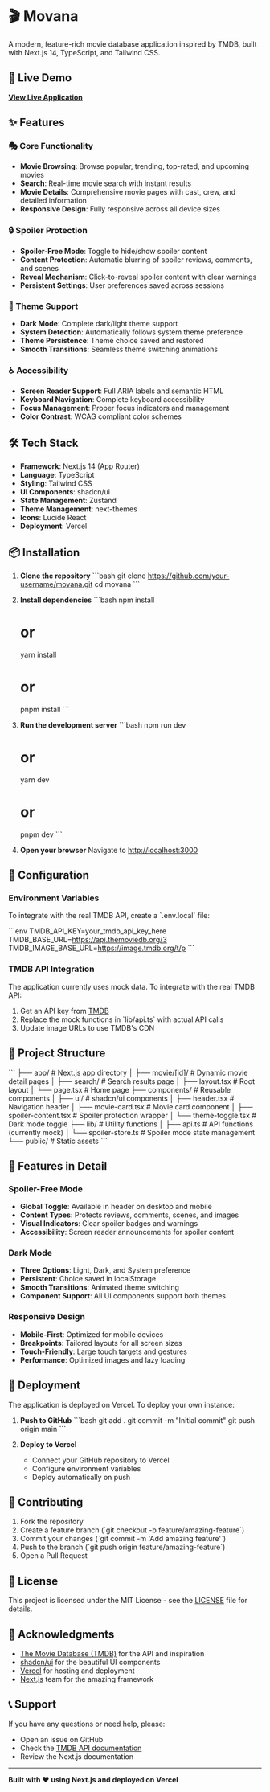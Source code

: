 # 🎬 Movana

A modern, feature-rich movie database application inspired by TMDB, built with Next.js 14, TypeScript, and Tailwind CSS.

## 🚀 Live Demo

**[View Live Application](https://movana-eight.vercel.app/)**

## ✨ Features

### 🎭 Core Functionality
- **Movie Browsing**: Browse popular, trending, top-rated, and upcoming movies
- **Search**: Real-time movie search with instant results
- **Movie Details**: Comprehensive movie pages with cast, crew, and detailed information
- **Responsive Design**: Fully responsive across all device sizes

### 🔒 Spoiler Protection
- **Spoiler-Free Mode**: Toggle to hide/show spoiler content
- **Content Protection**: Automatic blurring of spoiler reviews, comments, and scenes
- **Reveal Mechanism**: Click-to-reveal spoiler content with clear warnings
- **Persistent Settings**: User preferences saved across sessions

### 🌙 Theme Support
- **Dark Mode**: Complete dark/light theme support
- **System Detection**: Automatically follows system theme preference
- **Theme Persistence**: Theme choice saved and restored
- **Smooth Transitions**: Seamless theme switching animations

### ♿ Accessibility
- **Screen Reader Support**: Full ARIA labels and semantic HTML
- **Keyboard Navigation**: Complete keyboard accessibility
- **Focus Management**: Proper focus indicators and management
- **Color Contrast**: WCAG compliant color schemes

## 🛠️ Tech Stack

- **Framework**: Next.js 14 (App Router)
- **Language**: TypeScript
- **Styling**: Tailwind CSS
- **UI Components**: shadcn/ui
- **State Management**: Zustand
- **Theme Management**: next-themes
- **Icons**: Lucide React
- **Deployment**: Vercel

## 📦 Installation

1. **Clone the repository**
   \`\`\`bash
   git clone https://github.com/your-username/movana.git
   cd movana
   \`\`\`

2. **Install dependencies**
   \`\`\`bash
   npm install
   # or
   yarn install
   # or
   pnpm install
   \`\`\`

3. **Run the development server**
   \`\`\`bash
   npm run dev
   # or
   yarn dev
   # or
   pnpm dev
   \`\`\`

4. **Open your browser**
   Navigate to [http://localhost:3000](http://localhost:3000)

## 🔧 Configuration

### Environment Variables

To integrate with the real TMDB API, create a \`.env.local\` file:

\`\`\`env
TMDB_API_KEY=your_tmdb_api_key_here
TMDB_BASE_URL=https://api.themoviedb.org/3
TMDB_IMAGE_BASE_URL=https://image.tmdb.org/t/p
\`\`\`

### TMDB API Integration

The application currently uses mock data. To integrate with the real TMDB API:

1. Get an API key from [TMDB](https://www.themoviedb.org/settings/api)
2. Replace the mock functions in \`lib/api.ts\` with actual API calls
3. Update image URLs to use TMDB's CDN

## 📁 Project Structure

\`\`\`
├── app/                    # Next.js app directory
│   ├── movie/[id]/        # Dynamic movie detail pages
│   ├── search/            # Search results page
│   ├── layout.tsx         # Root layout
│   └── page.tsx           # Home page
├── components/            # Reusable components
│   ├── ui/               # shadcn/ui components
│   ├── header.tsx        # Navigation header
│   ├── movie-card.tsx    # Movie card component
│   ├── spoiler-content.tsx # Spoiler protection wrapper
│   └── theme-toggle.tsx  # Dark mode toggle
├── lib/                  # Utility functions
│   ├── api.ts           # API functions (currently mock)
│   └── spoiler-store.ts # Spoiler mode state management
└── public/              # Static assets
\`\`\`

## 🎨 Features in Detail

### Spoiler-Free Mode
- **Global Toggle**: Available in header on desktop and mobile
- **Content Types**: Protects reviews, comments, scenes, and images
- **Visual Indicators**: Clear spoiler badges and warnings
- **Accessibility**: Screen reader announcements for spoiler content

### Dark Mode
- **Three Options**: Light, Dark, and System preference
- **Persistent**: Choice saved in localStorage
- **Smooth Transitions**: Animated theme switching
- **Component Support**: All UI components support both themes

### Responsive Design
- **Mobile-First**: Optimized for mobile devices
- **Breakpoints**: Tailored layouts for all screen sizes
- **Touch-Friendly**: Large touch targets and gestures
- **Performance**: Optimized images and lazy loading

## 🚀 Deployment

The application is deployed on Vercel. To deploy your own instance:

1. **Push to GitHub**
   \`\`\`bash
   git add .
   git commit -m "Initial commit"
   git push origin main
   \`\`\`

2. **Deploy to Vercel**
    - Connect your GitHub repository to Vercel
    - Configure environment variables
    - Deploy automatically on push

## 🤝 Contributing

1. Fork the repository
2. Create a feature branch (\`git checkout -b feature/amazing-feature\`)
3. Commit your changes (\`git commit -m 'Add amazing feature'\`)
4. Push to the branch (\`git push origin feature/amazing-feature\`)
5. Open a Pull Request

## 📄 License

This project is licensed under the MIT License - see the [LICENSE](LICENSE) file for details.

## 🙏 Acknowledgments

- [The Movie Database (TMDB)](https://www.themoviedb.org/) for the API and inspiration
- [shadcn/ui](https://ui.shadcn.com/) for the beautiful UI components
- [Vercel](https://vercel.com/) for hosting and deployment
- [Next.js](https://nextjs.org/) team for the amazing framework

## 📞 Support

If you have any questions or need help, please:
- Open an issue on GitHub
- Check the [TMDB API documentation](https://developer.themoviedb.org/docs/getting-started)
- Review the Next.js documentation

---

**Built with ❤️ using Next.js and deployed on Vercel**

